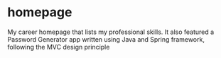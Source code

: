 # homepage

My career homepage that lists my professional skills. It also featured a Password Generator app written using Java and Spring framework, following the MVC design principle
